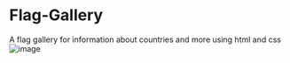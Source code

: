 # Flag-Gallery
A flag gallery for information about countries and more using html and css
![image](https://github.com/user-attachments/assets/363df64f-02dc-45d2-917d-cd06d3ccfc07)
